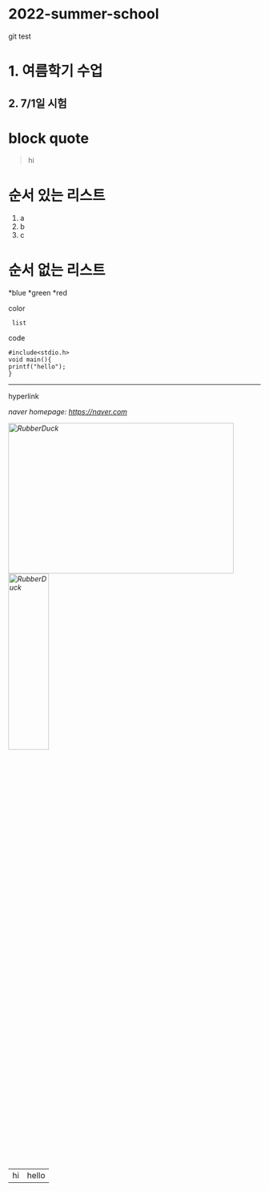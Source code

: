 # 2022-summer-school
git test
<br>
# 1. 여름학기 수업
## 2. 7/1일 시험

# block quote
> hi

# 순서 있는 리스트
1. a
2. b
3. c
# 순서 없는 리스트
*blue
 *green
  *red
  
  color
  
     list
     
code
  
    #include<stdio.h>
    void main(){
    printf("hello");
    }
    
***
hyperlink

[googlelink]:https://google.co.uk "Let's Go Google"
<em>naver homepage: <https://naver.com>
  
<img src="TestImage.jpg" width="450px" height="300px" title="px(픽셀) 크기 설정" alt="RubberDuck"></img><br/>
<img src="TestImage.jpg" width="40%" height="30%" title="px(픽셀) 크기 설정" alt="RubberDuck"></img>

<table><td>hi</td>
  <td> hello</td></table>
